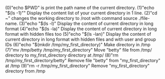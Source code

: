 (0)"echo $PWD" is print the path name of the current directory.
(1)"echo "$(ls -1)"" Display the content list of your current directory in 1 line.
(2)"cd ~" changes the working directory to /root with command source ./file-name.
(3)"echo "$(ls -l)" Display the content of current directory in long format
(4)"echo "$(ls -la)" Display the content of current directory in long format with hidden files too
(5)"echo "$(ls -lan)" Display the content of current directory in long format with hidden files and with user and group IDs
(6)"echo "$(mkdir /tmp/my_first_directory)" Make directory in /tmp
(7)"mv /tmp/betty /tmp/my_first_directory" Move "betty" file from /tmp/ directory to my_first_directory directory at /tmp/
(8)"rm /tmp/my_first_directory/betty" Remove file "betty" from "my_first_directory" at /tmp
(9)"rm -r /tmp/my_first_directory" Remove "my_first_directory" directory from /tmp
